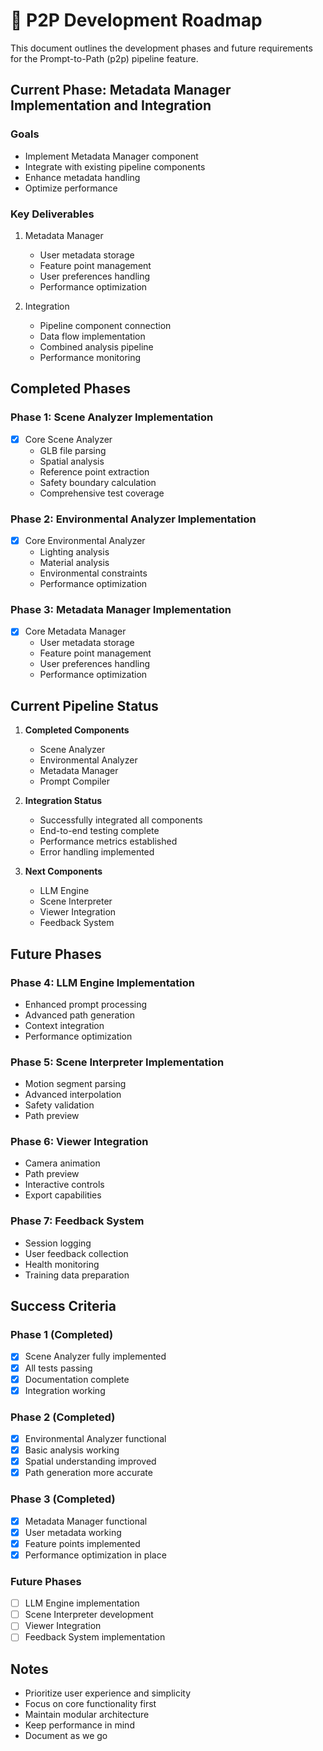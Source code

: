 # 🎯 P2P Development Roadmap

This document outlines the development phases and future requirements for the Prompt-to-Path (p2p) pipeline feature.

## Current Phase: Metadata Manager Implementation and Integration

### Goals
- Implement Metadata Manager component
- Integrate with existing pipeline components
- Enhance metadata handling
- Optimize performance

### Key Deliverables
1. Metadata Manager
   - User metadata storage
   - Feature point management
   - User preferences handling
   - Performance optimization

2. Integration
   - Pipeline component connection
   - Data flow implementation
   - Combined analysis pipeline
   - Performance monitoring

## Completed Phases

### Phase 1: Scene Analyzer Implementation
- [x] Core Scene Analyzer
  - GLB file parsing
  - Spatial analysis
  - Reference point extraction
  - Safety boundary calculation
  - Comprehensive test coverage

### Phase 2: Environmental Analyzer Implementation
- [x] Core Environmental Analyzer
  - Lighting analysis
  - Material analysis
  - Environmental constraints
  - Performance optimization

### Phase 3: Metadata Manager Implementation
- [x] Core Metadata Manager
  - User metadata storage
  - Feature point management
  - User preferences handling
  - Performance optimization

## Current Pipeline Status
1. **Completed Components**
   - Scene Analyzer
   - Environmental Analyzer
   - Metadata Manager
   - Prompt Compiler

2. **Integration Status**
   - Successfully integrated all components
   - End-to-end testing complete
   - Performance metrics established
   - Error handling implemented

3. **Next Components**
   - LLM Engine
   - Scene Interpreter
   - Viewer Integration
   - Feedback System

## Future Phases

### Phase 4: LLM Engine Implementation
- Enhanced prompt processing
- Advanced path generation
- Context integration
- Performance optimization

### Phase 5: Scene Interpreter Implementation
- Motion segment parsing
- Advanced interpolation
- Safety validation
- Path preview

### Phase 6: Viewer Integration
- Camera animation
- Path preview
- Interactive controls
- Export capabilities

### Phase 7: Feedback System
- Session logging
- User feedback collection
- Health monitoring
- Training data preparation

## Success Criteria

### Phase 1 (Completed)
- [x] Scene Analyzer fully implemented
- [x] All tests passing
- [x] Documentation complete
- [x] Integration working

### Phase 2 (Completed)
- [x] Environmental Analyzer functional
- [x] Basic analysis working
- [x] Spatial understanding improved
- [x] Path generation more accurate

### Phase 3 (Completed)
- [x] Metadata Manager functional
- [x] User metadata working
- [x] Feature points implemented
- [x] Performance optimization in place

### Future Phases
- [ ] LLM Engine implementation
- [ ] Scene Interpreter development
- [ ] Viewer Integration
- [ ] Feedback System implementation

## Notes
- Prioritize user experience and simplicity
- Focus on core functionality first
- Maintain modular architecture
- Keep performance in mind
- Document as we go 